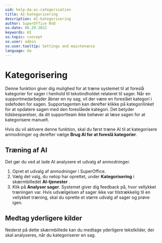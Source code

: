 ```yaml
---
uid: help-da-ai-categorisation
title: AI-kategorisering
description: AI-kategorisering
author: SuperOffice RnD
so.date: 06.29.2022
keywords: AI
so.topic: concept
so.user: admin
so.user.tooltip: Settings and maintenance
language: da
---
```


# Kategorisering

Denne funktion giver dig mulighed for at træne systemet til at foreslå kategorier for sager i henhold til tekstindholdet relateret til sager. Når en supportmedarbejder åbner en ny sag, vil der være en foreslået kategori i sidefoden for sagen. Supportagenten kan derefter klikke på kategorilinket for at opdatere sagen med den foreslåede kategori. Det betyder tidsbesparelser, da dit supportteam ikke behøver at læse sagen for at kategorisere manuelt.

Hvis du vil aktivere denne funktion, skal du først træne AI til at kategorisere anmodninger og derefter vælge **Brug AI for at foreslå kategorier**.

## Træning af AI

Det gør du ved at lade AI analysere et udvalg af anmodninger.

1. Opret et udvalg af anmodninger i SuperOffice.
2. Vælg det valg, du netop har oprettet, under **Kategorisering** i skærmbilledet **AI-tjenester** .
3. Klik på **Analyser sager**. Systemet giver dig feedback på, hvor vellykket træningen var. Hvis udvælgelsen af sager ikke var tilstrækkelig til en vellykket træning, skal du oprette et større udvalg af sager og prøve igen.

## Medtag yderligere kilder

Nederst på dette skærmbillede kan du medtage yderligere tekstkilder, der skal analyseres, når du kategoriserer en sag.
